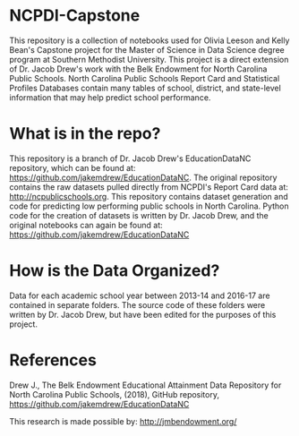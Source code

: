 # NCPDI-Capstone

This repository is a collection of notebooks used for Olivia Leeson and Kelly Bean's Capstone project for the Master of Science in Data Science degree program at Southern Methodist University. This project is a direct extension of Dr. Jacob Drew's work with the Belk Endowment for North Carolina Public Schools. North Carolina Public Schools Report Card and Statistical Profiles Databases contain many tables of school, district, and state-level information that may help predict school performance.

# What is in the repo?
This repository is a branch of Dr. Jacob Drew's EducationDataNC repository, which can be found at: https://github.com/jakemdrew/EducationDataNC.  The original repository contains the raw datasets pulled directly from NCPDI's Report Card data at: http://ncpublicschools.org. This repository contains dataset generation and code for predicting low performing public schools in North Carolina. Python code for the creation of datasets is written by Dr. Jacob Drew, and the original notebooks can  again be found at: https://github.com/jakemdrew/EducationDataNC

# How is the Data Organized?
Data for each academic school year between 2013-14 and 2016-17 are contained in separate folders. The source code of these folders were written by Dr. Jacob Drew, but have been edited for the purposes of this project. 

# References
Drew J., The Belk Endowment Educational Attainment Data Repository for North Carolina Public Schools, (2018), GitHub repository, https://github.com/jakemdrew/EducationDataNC

This research is made possible by: http://jmbendowment.org/

